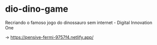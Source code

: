 # dio-dino-game
Recriando o famoso jogo do dinossauro sem internet - Digital Innovation One

-> https://pensive-fermi-9757f4.netlify.app/

